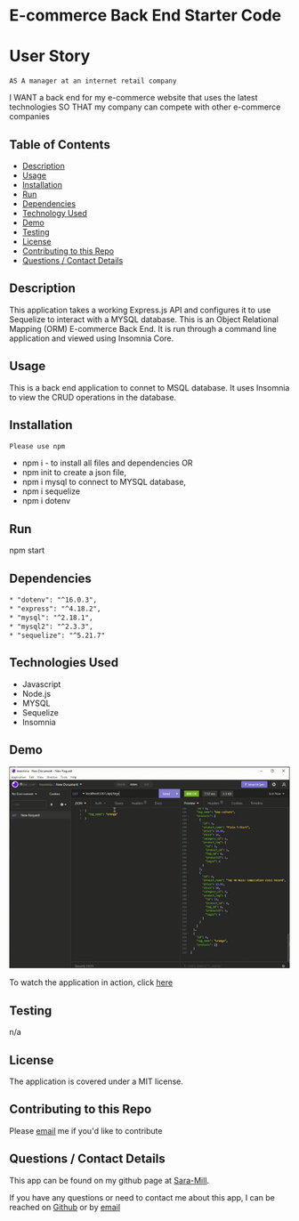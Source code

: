 # E-commerce Back End Starter Code

# User Story
    AS A manager at an internet retail company
I WANT a back end for my e-commerce website that uses the latest technologies
SO THAT my company can compete with other e-commerce companies

  ## Table of Contents
  * [Description](#description)
  * [Usage](#usefaq)
  * [Installation](#install)
  * [Run](#run)
  * [Dependencies](#dependencies)
  * [Technology Used](#techno)
  * [Demo](#demo)
  * [Testing](#test)
  * [License](#license)
  * [Contributing to this Repo](#contributing)
  * [Questions / Contact Details](#questions)
  
  <a name = 'description'></a>
  ## Description
  This application takes a working Express.js API and configures it to use Sequelize to interact with a MYSQL database.
  This is an Object Relational Mapping (ORM) E-commerce Back End.  It is run through a command line application and viewed using Insomnia Core.

  <a name = 'usefaq'></a>
  ## Usage
  This is a back end application to connet to MSQL database.  It uses Insomnia to view the CRUD operations in the database.

  <a name = 'install'></a>
  ## Installation   
    Please use npm 
  * npm i - to install all files and dependencies OR
  * npm init to create a json file,  
  * npm i mysql to connect to MYSQL database, 
  * npm i sequelize 
  * npm i dotenv
  
  <a name = 'run'></a>
  ## Run
  npm start

  <a name = 'dependencies'></a>
  ## Dependencies
    * "dotenv": "^16.0.3",
    * "express": "^4.18.2",
    * "mysql": "^2.18.1",
    * "mysql2": "^2.3.3",
    * "sequelize": "^5.21.7"

    
  <a name = 'techno'></a>
  ## Technologies Used
  * Javascript
  * Node.js
  * MYSQL  
  * Sequelize
  * Insomnia

<a name ='demo'></a>
  ## Demo
  ![image of demo screenshot:](./images/demo.png)

  To watch the application in action, click [here](https://www.youtube.com/embed/Fn3TJaxQDrA)

  <a name = 'test'></a>
  ## Testing
  n/a

  <a name = 'license'></a>
  ## License
  The application is covered under a MIT license.

  <a name = 'contributing'></a>
  ## Contributing to this Repo
  Please [email](smilligan0183@gmail.com) me if you'd like to contribute

  <a name = 'questions'></a>
  ## Questions / Contact Details
  This app can be found on my github page at [Sara-Mill](https://github.com/Sara-Mill).
  

  If you have any questions or need to contact me about this app, I can be reached on [Github](https://github.com/Sara-Mill) or by [email](smilligan0183@gmail.com)